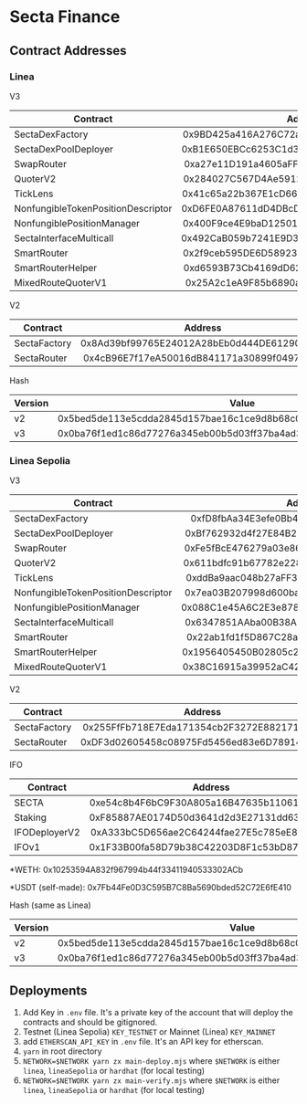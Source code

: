 # Secta Finance

## Contract Addresses

### Linea

V3

| Contract   |      Address      |
|----------|:-------------:|
| SectaDexFactory |  0x9BD425a416A276C72a13c13bBd8145272680Cf07 |
| SectaDexPoolDeployer |    0xB1E650EBCc6253C1d3e18370513479A007460081   |
| SwapRouter | 0xa27e11D191a4605aFF5D4B4D406574051af65204 |
| QuoterV2 |    0x284027C567D4Ae5912f0E3147803c4260453BFFE   |
| TickLens |    0x41c65a22b367E1cD6662C6E74C003D59E91069eB   |
| NonfungibleTokenPositionDescriptor |    0xD6FE0A87611dD4DBcD57ec15217D97c0408629B6   |
| NonfungiblePositionManager |    0x400F9ce4E9baD12501De831970C13e4aE99AC442   |
| SectaInterfaceMulticall |    0x492CaB059b7241E9D361688792eEcD777C82C918   |
| SmartRouter |    0x2f9ceb595DE6D58923017dA5333610437898B812   |
| SmartRouterHelper |    0xd6593B73Cb4169dD622B6EC4Da4B1f04b20fA52A   |
| MixedRouteQuoterV1 |    0x25A2c1eA9F85b6890af07b1a713EFd9271E4633A   |

V2

| Contract   |      Address      |
|----------|:-------------:|
| SectaFactory |  0x8Ad39bf99765E24012A28bEb0d444DE612903C43 |
| SectaRouter |    0x4cB96E7f17eA50016dB841171a30899f0497c5dB   |


Hash

| Version   |      Value      |
|----------|:-------------:|
| v2 |  0x5bed5de113e5cdda2845d157bae16c1ce9d8b68c025fe18acf567945ea631cee |
| v3 |    0x0ba76f1ed1c86d77276a345eb00b5d03ff37ba4ad394b97c92daeca1a223062b   |


### Linea Sepolia

V3

| Contract   |      Address      |
|----------|:-------------:|
| SectaDexFactory |  0xfD8fbAa34E3efe0Bb4fe11d0468fcFBa8043e9d8 |
| SectaDexPoolDeployer |    0xBf762932d4f27E84B244f75Bb225ecDd89D7C698   |
| SwapRouter | 0xFe5fBcE476279a03e869e0AD9d1A898B09892c39 |
| QuoterV2 |    0x611bdfc91b67782e228bA4C5ce43A01b13DCE484   |
| TickLens |    0xddBa9aac048b27aFF3CFCa69fb727887F2B189c9   |
| NonfungibleTokenPositionDescriptor |    0x7ea03B207998d600ba5094905c37591Df3E7C53f   |
| NonfungiblePositionManager |    0x088C1e45A6C2E3e878Cc0B2392329C641eBe793E   |
| SectaInterfaceMulticall |    0x6347851AAba00B38AF1Ea1620ea6a51f5EEBBEF1   |
| SmartRouter |    0x22ab1fd1f5D867C28a9444f08352Cf6a2d4D7397   |
| SmartRouterHelper |    0x1956405450B02805c23d198854e8E3F8276DB1E9   |
| MixedRouteQuoterV1 |    0x38C16915a39952aC42326CC9863b2AaBfA1b10ec   |

V2

| Contract   |      Address      |
|----------|:-------------:|
| SectaFactory |  0x255FfFb718E7Eda171354cb2F3272E88217151E1 |
| SectaRouter |    0xDF3d02605458c08975Fd5456ed83e6D789146b6a   |


IFO

| Contract   |      Address      |
|----------|:-------------:|
| SECTA |    0xe54c8b4F6bC9F30A805a16B47635b11061a1a454   |
| Staking |    0xF85887AE0174D50d3641d2d3E27131dd633Fe5F8   |
| IFODeployerV2 |    0xA333bC5D656ae2C64244fae27E5c785eE86e717c   |
| IFOv1 | 0x1F33B00fa58D79b38C42203D8F1c53bD87b4Cee5 |


*WETH: 0x10253594A832f967994b44f33411940533302ACb

*USDT (self-made): 0x7Fb44Fe0D3C595B7C8Ba5690bded52C72E6fE410


Hash (same as Linea)

| Version   |      Value      |
|----------|:-------------:|
| v2 |  0x5bed5de113e5cdda2845d157bae16c1ce9d8b68c025fe18acf567945ea631cee |
| v3 |    0x0ba76f1ed1c86d77276a345eb00b5d03ff37ba4ad394b97c92daeca1a223062b   |


## Deployments

1. Add Key in `.env` file. It's a private key of the account that will deploy the contracts and should be gitignored.
2. Testnet (Linea Sepolia) `KEY_TESTNET` or Mainnet (Linea) `KEY_MAINNET`
3. add `ETHERSCAN_API_KEY` in `.env` file. It's an API key for etherscan.
4. `yarn` in root directory
5. `NETWORK=$NETWORK yarn zx main-deploy.mjs` where `$NETWORK` is either `linea`, `lineaSepolia` or `hardhat` (for local testing)
6. `NETWORK=$NETWORK yarn zx main-verify.mjs` where `$NETWORK` is either `linea`, `lineaSepolia` or `hardhat` (for local testing)
